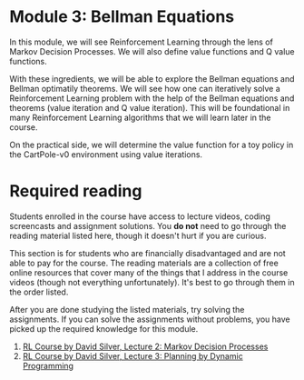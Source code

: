 # Module 3: Bellman Equations

In this module, we will see Reinforcement Learning through the lens of Markov Decision Processes. We will also define value functions and 
Q value functions. 

With these ingredients, we will be able to explore the Bellman equations and Bellman optimatily theorems. We will see how one 
can iteratively solve a Reinforcement Learning problem with the help of the Bellman equations and theorems (value iteration and 
Q value iteration). This will be foundational in many Reinforcement Learning algorithms that we will learn later in the course. 

On the practical side, we will determine the value function for a toy policy in the CartPole-v0 environment using value 
iterations. 

# Required reading

Students enrolled in the course have access to lecture videos, coding screencasts and assignment solutions. You **do not** need to 
go through the reading material listed here, though it doesn't hurt if you are curious.

This section is for students who are financially disadvantaged and are not able to pay for the course. The reading materials are a 
collection of free online resources that cover many of the things that I address in the course videos (though not everything 
unfortunately). It's best to go through them in the order listed. 

After you are done studying the listed materials, try solving the assignments. If you can solve the assignments without problems, 
you have picked up the required knowledge for this module.

1. [RL Course by David Silver, Lecture 2: Markov Decision Processes](https://www.youtube.com/watch?v=lfHX2hHRMVQ&t)
2. [RL Course by David Silver, Lecture 3: Planning by Dynamic Programming](https://www.youtube.com/watch?v=lfHX2hHRMVQ&t)
